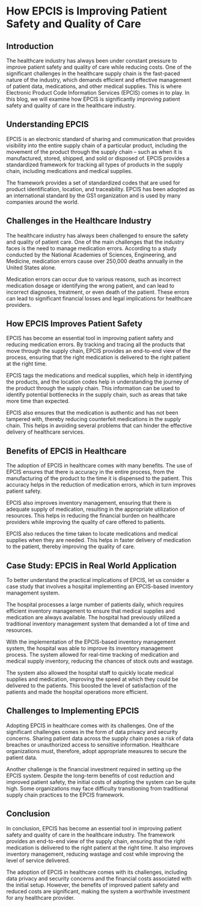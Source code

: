 # How EPCIS is Improving Patient Safety and Quality of Care
## Introduction

The healthcare industry has always been under constant pressure to improve patient safety and quality of care while reducing costs. One of the significant challenges in the healthcare supply chain is the fast-paced nature of the industry, which demands efficient and effective management of patient data, medications, and other medical supplies. This is where Electronic Product Code Information Services (EPCIS) comes in to play. In this blog, we will examine how EPCIS is significantly improving patient safety and quality of care in the healthcare industry.

## Understanding EPCIS

EPCIS is an electronic standard of sharing and communication that provides visibility into the entire supply chain of a particular product, including the movement of the product through the supply chain – such as when it is manufactured, stored, shipped, and sold or disposed of. EPCIS provides a standardized framework for tracking all types of products in the supply chain, including medications and medical supplies.

The framework provides a set of standardized codes that are used for product identification, location, and traceability. EPCIS has been adopted as an international standard by the GS1 organization and is used by many companies around the world.

## Challenges in the Healthcare Industry

The healthcare industry has always been challenged to ensure the safety and quality of patient care. One of the main challenges that the industry faces is the need to manage medication errors. According to a study conducted by the National Academies of Sciences, Engineering, and Medicine, medication errors cause over 250,000 deaths annually in the United States alone.

Medication errors can occur due to various reasons, such as incorrect medication dosage or identifying the wrong patient, and can lead to incorrect diagnoses, treatment, or even death of the patient. These errors can lead to significant financial losses and legal implications for healthcare providers.

## How EPCIS Improves Patient Safety

EPCIS has become an essential tool in improving patient safety and reducing medication errors. By tracking and tracing all the products that move through the supply chain, EPCIS provides an end-to-end view of the process, ensuring that the right medication is delivered to the right patient at the right time.

EPCIS tags the medications and medical supplies, which help in identifying the products, and the location codes help in understanding the journey of the product through the supply chain. This information can be used to identify potential bottlenecks in the supply chain, such as areas that take more time than expected.

EPCIS also ensures that the medication is authentic and has not been tampered with, thereby reducing counterfeit medications in the supply chain. This helps in avoiding several problems that can hinder the effective delivery of healthcare services.

## Benefits of EPCIS in Healthcare

The adoption of EPCIS in healthcare comes with many benefits. The use of EPCIS ensures that there is accuracy in the entire process, from the manufacturing of the product to the time it is dispensed to the patient. This accuracy helps in the reduction of medication errors, which in turn improves patient safety.

EPCIS also improves inventory management, ensuring that there is adequate supply of medication, resulting in the appropriate utilization of resources. This helps in reducing the financial burden on healthcare providers while improving the quality of care offered to patients.

EPCIS also reduces the time taken to locate medications and medical supplies when they are needed. This helps in faster delivery of medication to the patient, thereby improving the quality of care.

## Case Study: EPCIS in Real World Application
To better understand the practical implications of EPCIS, let us consider a case study that involves a hospital implementing an EPCIS-based inventory management system.

The hospital processes a large number of patients daily, which requires efficient inventory management to ensure that medical supplies and medication are always available. The hospital had previously utilized a traditional inventory management system that demanded a lot of time and resources.

With the implementation of the EPCIS-based inventory management system, the hospital was able to improve its inventory management process. The system allowed for real-time tracking of medication and medical supply inventory, reducing the chances of stock outs and wastage.

The system also allowed the hospital staff to quickly locate medical supplies and medication, improving the speed at which they could be delivered to the patients. This boosted the level of satisfaction of the patients and made the hospital operations more efficient.

## Challenges to Implementing EPCIS

Adopting EPCIS in healthcare comes with its challenges. One of the significant challenges comes in the form of data privacy and security concerns. Sharing patient data across the supply chain poses a risk of data breaches or unauthorized access to sensitive information. Healthcare organizations must, therefore, adopt appropriate measures to secure the patient data.

Another challenge is the financial investment required in setting up the EPCIS system. Despite the long-term benefits of cost reduction and improved patient safety, the initial costs of adopting the system can be quite high. Some organizations may face difficulty transitioning from traditional supply chain practices to the EPCIS framework.

## Conclusion

In conclusion, EPCIS has become an essential tool in improving patient safety and quality of care in the healthcare industry. The framework provides an end-to-end view of the supply chain, ensuring that the right medication is delivered to the right patient at the right time. It also improves inventory management, reducing wastage and cost while improving the level of service delivered.

The adoption of EPCIS in healthcare comes with its challenges, including data privacy and security concerns and the financial costs associated with the initial setup. However, the benefits of improved patient safety and reduced costs are significant, making the system a worthwhile investment for any healthcare provider.
